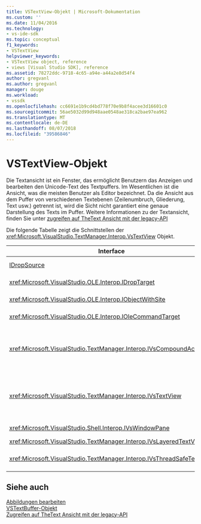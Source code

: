 ```yaml
---
title: VSTextView-Objekt | Microsoft-Dokumentation
ms.custom: ''
ms.date: 11/04/2016
ms.technology:
- vs-ide-sdk
ms.topic: conceptual
f1_keywords:
- VSTextView
helpviewer_keywords:
- VSTextView object, reference
- views [Visual Studio SDK], reference
ms.assetid: 78272ddc-9718-4c65-a94e-a44a2e8d54f4
author: gregvanl
ms.author: gregvanl
manager: douge
ms.workload:
- vssdk
ms.openlocfilehash: cc6691e1b9cd4bd778f70e9b8f4acee3d16601c0
ms.sourcegitcommit: 56ae5032d99d948aae0548ae318ca2bae97ea962
ms.translationtype: MT
ms.contentlocale: de-DE
ms.lasthandoff: 08/07/2018
ms.locfileid: "39586846"
---
```

# <a name="vstextview-object"></a>VSTextView-Objekt
Die Textansicht ist ein Fenster, das ermöglicht Benutzern das Anzeigen und bearbeiten den Unicode-Text des Textpuffers. Im Wesentlichen ist die Ansicht, was die meisten Benutzer als Editor bezeichnet. Da die Ansicht aus dem Puffer von verschiedenen Textebenen (Zeilenumbruch, Gliederung, Text usw.) getrennt ist, wird die Sicht nicht garantiert eine genaue Darstellung des Texts im Puffer. Weitere Informationen zu der Textansicht, finden Sie unter [zugreifen auf TheText Ansicht mit der legacy-API](../extensibility/accessing-thetext-view-by-using-the-legacy-api.md)  
  
 Die folgende Tabelle zeigt die Schnittstellen der <xref:Microsoft.VisualStudio.TextManager.Interop.VsTextView> Objekt.  
  
|Interface|Beschreibung|  
|---------------|-----------------|  
|[IDropSource](http://msdn.microsoft.com/library/windows/desktop/ms690071)|Standard-OLE-Schnittstelle.|  
|<xref:Microsoft.VisualStudio.OLE.Interop.IDropTarget>|Standard-OLE-Schnittstelle.|  
|<xref:Microsoft.VisualStudio.OLE.Interop.IObjectWithSite>|Standard-OLE-Schnittstelle.|  
|<xref:Microsoft.VisualStudio.OLE.Interop.IOleCommandTarget>|Standard-OLE-Schnittstelle.|  
|<xref:Microsoft.VisualStudio.TextManager.Interop.IVsCompoundAction>|Ermöglicht die Erstellung von verbundaktionen (d. h. Aktionen, die in einer einzelnen Rückgängig-/Wiederholen-Einheit gruppiert sind).|  
|<xref:Microsoft.VisualStudio.TextManager.Interop.IVsTextView>|Stellt die grundlegende Methoden für die Verwaltung und den Zugriff auf die Ansicht bereit. `IVsTextView` ist nicht sicher Thread.|  
|<xref:Microsoft.VisualStudio.Shell.Interop.IVsWindowPane>|Erstellt und verwaltet einen Fensterbereich.|  
|<xref:Microsoft.VisualStudio.TextManager.Interop.IVsLayeredTextView>|Interaktion mit Textebenen.|  
|<xref:Microsoft.VisualStudio.TextManager.Interop.IVsThreadSafeTextView>|Führt Vorgänge für die Sicht von einem anderen Thread.|  
  
## <a name="see-also"></a>Siehe auch  
 [Abbildungen bearbeiten](http://msdn.microsoft.com/en-us/f08872bd-fd9c-4e36-8cf2-a2a2622ef986)   
 [VSTextBuffer-Objekt](../extensibility/vstextbuffer-object.md)   
 [Zugreifen auf TheText Ansicht mit der legacy-API](../extensibility/accessing-thetext-view-by-using-the-legacy-api.md)